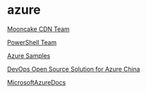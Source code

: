 # azure
[Mooncake CDN Team]

[PowerShell Team]

[Azure Samples]

[DevOps Open Source Solution for Azure China]

[MicrosoftAzureDocs]

<!-- Local -->
[AzurePowerShelModules]: documentation/azure-powershell-modules.md


<!-- External -->

[Mooncake CDN Team]: https://github.com/mccdn
[AzGallery]: https://www.powershellgallery.com/packages/Az/
[PowerShellCore]: https://github.com/PowerShell/PowerShell/releases/latest
[DevOps Open Source Solution for Azure China]: https://github.com/Azure/container-service-for-azure-china
[FastTrack for Azure]: https://github.com/Azure/fta-azurechina
[CDS]: https://github.com/Azure/China-Data-Solutions



[PowerShell Team]: https://github.com/PowerShell
[Azure Samples]: https://github.com/Azure-Samples



<!-- Docs -->

[MicrosoftAzureDocs]: https://docs.microsoft.com/en-us/azure/
[Azure China 21Vianet]: https://docs.microsoft.com/en-us/azure/china/
